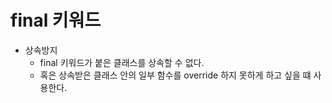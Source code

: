 # final 키워드

- 상속방지
  - final 키워드가 붙은 클래스를 상속할 수 없다.   
  - 혹은 상속받은 클래스 안의 일부 함수를 override 하지 못하게 하고 싶을 떄 사용한다.
